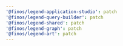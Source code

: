 ```yaml
---
'@finos/legend-application-studio': patch
'@finos/legend-query-builder': patch
'@finos/legend-shared': patch
'@finos/legend-graph': patch
'@finos/legend-art': patch
---
```

